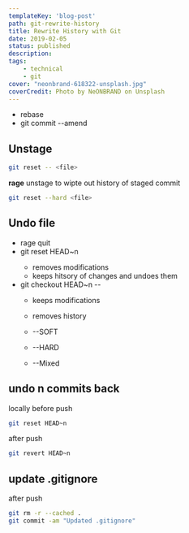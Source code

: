 ```yaml
---
templateKey: 'blog-post'
path: git-rewrite-history
title: Rewrite History with Git
date: 2019-02-05
status: published
description: 
tags: 
    - technical
    - git
cover: "neonbrand-618322-unsplash.jpg"
coverCredit: Photo by NeONBRAND on Unsplash
---
```



* rebase
* git commit --amend

## Unstage

``` bash
git reset -- <file>
```

**rage** unstage to wipte out history of staged commit
``` bash
git reset --hard <file>
```

## Undo file

* rage quit
* git reset HEAD~n <file>
    * removes modifications
    * keeps hitsory of changes and undoes them
* git checkout HEAD~n -- <file>
    * keeps modifications
    * removes history

    * --SOFT
    * --HARD
    * --Mixed

## undo n commits back

locally before push
``` bash
git reset HEAD~n
```

after push
``` bash
git revert HEAD~n
```

## update .gitignore

after push
``` bash
git rm -r --cached .
git commit -am "Updated .gitignore"
```
